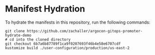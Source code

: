 # Manifest Hydration

To hydrate the manifests in this repository, run the following commands:

```shell
git clone https://github.com/zachaller/argocon-gitops-promoter-hydrate-demo
# cd into the cloned directory
git checkout 6b7a6b87789f1ca9f0207693f46b4e58e6707cdf
kustomize build ./user-configuration/production/us-east-2
```
